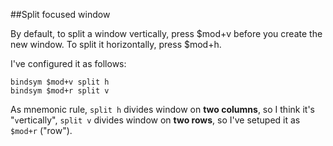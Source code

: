 ##Split focused window

By default, to split a window vertically, press $mod+v before you create the new window. To split it horizontally, press $mod+h.

I've configured it as follows:

```
bindsym $mod+v split h
bindsym $mod+r split v
```

As mnemonic rule, `split h` divides window on **two columns**, so I think it's "`v`ertically",
`split v` divides window on **two rows**, so I've setuped it as `$mod+r` ("row").
